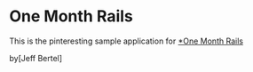 # One Month Rails

This is the pinteresting sample application for
[*One Month Rails](http://onemonthrails.com)

by[Jeff Bertel]